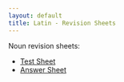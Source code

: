 ```yaml
---
layout: default
title: Latin - Revision Sheets
---
```


Noun revision sheets:

- [Test Sheet](LatinTestV2.html)
- [Answer Sheet](LatinTestV2Answers.html)